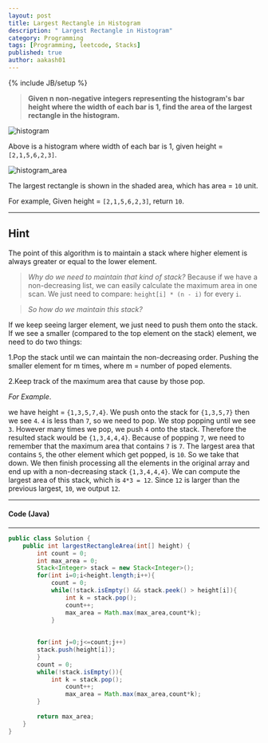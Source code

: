 ```yaml
---
layout: post
title: Largest Rectangle in Histogram
description: " Largest Rectangle in Histogram"
category: Programming
tags: [Programming, leetcode, Stacks]
published: true
author: aakash01
---
```


{% include JB/setup %}
> __Given n non-negative integers representing the histogram's bar height where the width of each bar is 1, find the area of the largest rectangle in the histogram.__

![histogram]({{http://aakash01.github.io}}/assets/images/histogram.png)

Above is a histogram where width of each bar is 1, given height = `[2,1,5,6,2,3]`.

![histogram_area]({{http://aakash01.github.io}}/assets/images/histogram_area.png)

The largest rectangle is shown in the shaded area, which has area = `10` unit.

For example,
Given height = `[2,1,5,6,2,3]`,
return `10`.

----

## Hint

The point of this algorithm is to maintain a stack where higher element is always greater or equal to the lower element.

> _Why do we need to maintain that kind of stack?_
Because if we have a non-decreasing list, we can easily calculate the maximum area in one scan. We just need to compare: `height[i] * (n - i)` for every `i`. 

> _So how do we maintain this stack?_

If we keep seeing larger element, we just need to push them onto the stack. If we see a smaller (compared to the top element on the stack) element, we need to do two things:

1.Pop the stack until we can maintain the non-decreasing order. Pushing the smaller element for m times, where m = number of poped elements.

2.Keep track of the maximum area that cause by those pop.

 _For Example_.

  we have height = `{1,3,5,7,4}`.
We push onto the stack for `{1,3,5,7}` then we see `4`. `4` is less than `7`, so we need to pop. We stop popping until we see `3`. However many times we pop, we push `4` onto the stack. Therefore the resulted stack would be `{1,3,4,4,4}`. Because of popping `7`, we need to remember that the maximum area that contains `7` is `7`. The largest area that contains `5`, the other element which get popped, is `10`. So we take that down. We then finish processing all the elements in the original array and end up with a non-decreasing stack `{1,3,4,4,4}`. We can compute the largest area of this stack, which is `4*3 = 12`. Since `12` is larger than the previous largest, `10`, we output `12`.

-   -   -

#### Code (Java)
--------------
``` java
public class Solution {
    public int largestRectangleArea(int[] height) {
        int count = 0;
        int max_area = 0;
        Stack<Integer> stack = new Stack<Integer>();
        for(int i=0;i<height.length;i++){
            count = 0;
            while(!stack.isEmpty() && stack.peek() > height[i]){
                int k = stack.pop();
                count++;
                max_area = Math.max(max_area,count*k);
            }
            
            
        for(int j=0;j<=count;j++)
        stack.push(height[i]);
        }
        count = 0;
        while(!stack.isEmpty()){
            int k = stack.pop();
                count++;
                max_area = Math.max(max_area,count*k);
        }
        
        return max_area;
    }
}
```

